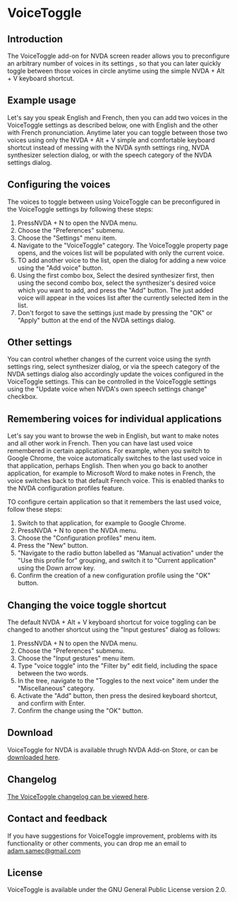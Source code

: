 # VoiceToggle

## Introduction

The VoiceToggle add-on for NVDA screen reader allows you to preconfigure an arbitrary number of voices in its settings , so that you can later quickly toggle between those voices in circle anytime using the simple NVDA + Alt + V keyboard shortcut.

## Example usage

Let's say you speak English and French, then you can add two voices in the VoiceToggle settings as described below, one with English and the other with French pronunciation. Anytime later you can toggle between those two voices using only the NVDA + Alt + V simple and comfortable keyboard shortcut instead of messing with the NVDA synth settings ring, NVDA synthesizer selection dialog, or with the speech category of the NVDA settings dialog.

## Configuring the voices

The voices to toggle between using VoiceToggle can be preconfigured in the VoiceToggle settings by following these steps:

1. PressNVDA + N to open the NVDA menu.
2. Choose the "Preferences" submenu.
3. Choose the "Settings" menu item.
4. Navigate to the "VoiceToggle" category. The VoiceToggle property page opens, and the voices list will be populated with only the current voice.
5. TO add another voice to the list, open the dialog for adding a new voice using the "Add voice" button.
6. Using the first combo box, Select the desired synthesizer first, then using the second combo box, select the synthesizer's desired voice which you want to add, and press the "Add" button. The just added voice will appear in the voices list after the currently selected item in the list.
7. Don't forgot to save the settings just made by pressing the "OK" or "Apply" button at the end of the NVDA settings dialog.

## Other settings

You can control whether changes of the current voice using the synth settings ring, select synthesizer dialog, or via the speech category of the NVDA settings dialog also accordingly update the voices configured in the VoiceToggle settings. This can be controlled in the VoiceToggle settings using the "Update voice when NVDA's own speech settings change" checkbox.

## Remembering voices for individual applications

Let's say you want to browse the web in English, but want to make notes and all other work in French. Then you can have last used voice remembered in certain applications. For example, when you switch to Google Chrome, the voice automatically switches to the last used voice in that application, perhaps English. Then when you go back to another application, for example to Microsoft Word to make notes in French, the voice switches back to that default French voice. This is enabled thanks to the NVDA configuration profiles feature.

TO configure certain application so that it remembers the last used voice, follow these steps:

1. Switch to that application, for example to Google Chrome.
2. PressNVDA + N to open the NVDA menu.
3. Choose the "Configuration profiles" menu item.
4. Press the "New" button.
5. "Navigate to the radio button labelled as "Manual activation" under the "Use this profile for" grouping, and switch it to "Current application" using the Down arrow key.
6. Confirm the creation of a new configuration profile using the "OK" button.

## Changing the voice toggle shortcut

The default NVDA + Alt + V keyboard shortcut for voice toggling can be changed to another shortcut using the "Input gestures" dialog as follows:

1. PressNVDA + N to open the NVDA menu.
2. Choose the "Preferences" submenu.
3. Choose the "Input gestures" menu item.
4. Type "voice toggle" into the "Filter by" edit field, including the space between the two words.
5. In the tree, navigate to the "Toggles to the next voice" item under the "Miscellaneous" category.
6. Activate the "Add" button, then press the desired keyboard shortcut, and confirm with Enter.
7. Confirm the change using the "OK" button.

## Download

VoiceToggle for NVDA is available thrugh NVDA Add-on Store, or can be [downloaded here][VoiceToggle-download].

## Changelog

[The VoiceToggle changelog can be viewed here][changelog].

## Contact and feedback

If you have suggestions for VoiceToggle improvement, problems with its functionality or other comments, you can drop me an email to [adam.samec@gmail.com](mailto:adam.samec@gmail.com)

## License

VoiceToggle is available under the GNU General Public License version 2.0.

[VoiceToggle-download]: https://files.adamsamec.cz/apps/nvda/VoiceToggle.nvda-addon
[VoiceToggle-download-nvda-2023-1]: https://files.adamsamec.cz/apps/nvda/VoiceToggle-1.4.1.nvda-addon
[changelog]: https://github.com/adamsamec/VoiceToggle/blob/main/Changelog.md

